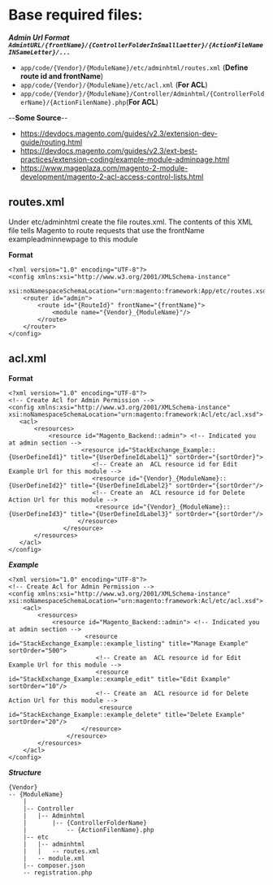 # Base required files:

***Admin Url Format `AdmintURL/{frontName}/{ControllerFolderInSmalllaetter}/{ActionFileNameINSameLetter}/...`***

- `app/code/{Vendor}/{ModuleName}/etc/adminhtml/routes.xml` (**Define route id  and frontName**)
- `app/code/{Vendor}/{ModuleName}/etc/acl.xml` (**For ACL**)
- `app/code/{Vendor}/{ModuleName}/Controller/Adminhtml/{ControllerFolderName}/{ActionFilenName}.php`(**For ACL**)

 --**Some Source**-- 
 
 - https://devdocs.magento.com/guides/v2.3/extension-dev-guide/routing.html
 - https://devdocs.magento.com/guides/v2.3/ext-best-practices/extension-coding/example-module-adminpage.html
 - https://www.mageplaza.com/magento-2-module-development/magento-2-acl-access-control-lists.html
 
 
 
## routes.xml

Under etc/adminhtml create the file routes.xml. The contents of this XML file tells Magento to route requests that 
use the frontName exampleadminnewpage to this module

**Format**

```
<?xml version="1.0" encoding="UTF-8"?>
<config xmlns:xsi="http://www.w3.org/2001/XMLSchema-instance" 
        xsi:noNamespaceSchemaLocation="urn:magento:framework:App/etc/routes.xsd">
    <router id="admin">
        <route id="{RouteId}" frontName="{frontName}">
            <module name="{Vendor}_{ModuleName}"/>
        </route>
    </router>
</config>
```
  ## acl.xml
  
  **Format**
 ``` 
 <?xml version="1.0" encoding="UTF-8"?>
<!-- Create Acl for Admin Permission -->
<config xmlns:xsi="http://www.w3.org/2001/XMLSchema-instance" xsi:noNamespaceSchemaLocation="urn:magento:framework:Acl/etc/acl.xsd">
    <acl>
        <resources>
            <resource id="Magento_Backend::admin"> <!-- Indicated you at admin section -->
                     <resource id="StackExchange_Example::{UserDefineId1}" title="{UserDefineIdLabel1}" sortOrder="{sortOrder}">
                        <!-- Create an  ACL resource id for Edit Example Url for this module -->
                        <resource id="{Vendor}_{ModuleName}::{UserDefineId2}" title="{UserDefineIdLabel2}" sortOrder="{sortOrder"/>
                        <!-- Create an  ACL resource id for Delete Action Url for this module -->
                         <resource id="{Vendor}_{ModuleName}::{UserDefineId3}" title="{UserDefineIdLabel3}" sortOrder="{sortOrder"/>
                    </resource>                    
                </resource>
        </resources>
    </acl>
</config>
```

***Example***
```
<?xml version="1.0" encoding="UTF-8"?>
<!-- Create Acl for Admin Permission -->
<config xmlns:xsi="http://www.w3.org/2001/XMLSchema-instance" xsi:noNamespaceSchemaLocation="urn:magento:framework:Acl/etc/acl.xsd">
    <acl>
        <resources>
            <resource id="Magento_Backend::admin"> <!-- Indicated you at admin section -->
                     <resource id="StackExchange_Example::example_listing" title="Manage Example" sortOrder="500">
                        <!-- Create an  ACL resource id for Edit Example Url for this module -->
                        <resource id="StackExchange_Example::example_edit" title="Edit Example" sortOrder="10"/>
                        <!-- Create an  ACL resource id for Delete Action Url for this module -->
                         <resource id="StackExchange_Example::example_delete" title="Delete Example" sortOrder="20"/>
                    </resource>                    
                </resource>
        </resources>
    </acl>
</config>
```
  
***Structure***
```
{Vendor}
-- {ModuleName}
    |
    |-- Controller
    |   |-- Adminhtml
    |       |-- {ControllerFolderName}
    |           -- {ActionFilenName}.php
    |-- etc
    |   |-- adminhtml
    |   |   -- routes.xml
    |   -- module.xml
    |-- composer.json
    -- registration.php
    
 ```
    
  
